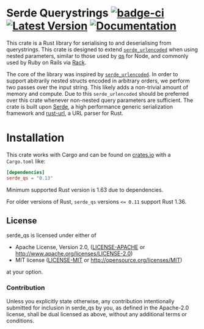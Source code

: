 # Serde Querystrings [![badge-ci]][badge-ci-link] [![Latest Version]][crates.io] [![Documentation]][docs-rs] 


[badge-ci]: https://github.com/samscott89/serde_qs/workflows/Rust%20CI%20checks/badge.svg
[badge-ci-link]: https://github.com/samscott89/serde_qs/actions?query=workflow%3A%22Rust+CI+checks%22+branch%3Amain
[Latest Version]: https://img.shields.io/crates/v/serde_qs.svg
[crates.io]: https://crates.io/crates/serde\_qs
[Documentation]: https://docs.rs/serde_qs/badge.svg
[docs-rs]: https://docs.rs/serde_qs/

This crate is a Rust library for serialising to and deserialising from
querystrings. This crate is designed to extend [`serde_urlencoded`][urlencoded]
when using nested parameters, similar to those used by [qs][qs] for Node, and
commonly used by Ruby on Rails via [Rack][Rack].

The core of the library was inspired by [`serde_urlencoded`][urlencoded].
In order to support abitrarily nested structs encoded in arbitrary orders, we
perform two passes over the input string. This likely adds a non-trivial amount
of memory and compute. Due to this `serde_urlencoded` should be preferred
over this crate whenever non-nested query parameters are sufficient. The crate is built
upon [Serde], a high performance generic serialization framework and [rust-url],
a URL parser for Rust.

[rust-url]: https://github.com/servo/rust-url
[Serde]: https://github.com/serde-rs/serde
[urlencoded]: https://github.com/nox/serde_urlencoded
[qs]: https://www.npmjs.com/package/qs
[Rack]: http://www.rubydoc.info/github/rack/rack/Rack/Utils#parse_nested_query-class_method

Installation
============

This crate works with Cargo and can be found on
[crates.io] with a `Cargo.toml` like:

```toml
[dependencies]
serde_qs = "0.13"
```

Minimum supported Rust version is 1.63 due to dependencies.

For older versions of Rust, `serde_qs` versions `<= 0.11` support Rust 1.36.

[crates.io]: https://crates.io/crates/serde_qs

## License

serde_qs is licensed under either of

 * Apache License, Version 2.0, ([LICENSE-APACHE](LICENSE-APACHE) or
   http://www.apache.org/licenses/LICENSE-2.0)
 * MIT license ([LICENSE-MIT](LICENSE-MIT) or
   http://opensource.org/licenses/MIT)

at your option.

### Contribution

Unless you explicitly state otherwise, any contribution intentionally submitted
for inclusion in serde_qs by you, as defined in the Apache-2.0 license,
shall be dual licensed as above, without any additional terms or conditions.

